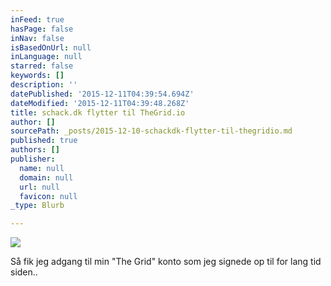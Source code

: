 ```yaml
---
inFeed: true
hasPage: false
inNav: false
isBasedOnUrl: null
inLanguage: null
starred: false
keywords: []
description: ''
datePublished: '2015-12-11T04:39:54.694Z'
dateModified: '2015-12-11T04:39:48.268Z'
title: schack.dk flytter til TheGrid.io
author: []
sourcePath: _posts/2015-12-10-schackdk-flytter-til-thegridio.md
published: true
authors: []
publisher:
  name: null
  domain: null
  url: null
  favicon: null
_type: Blurb

---
```

![](https://the-grid-user-content.s3-us-west-2.amazonaws.com/b3e63c86-c46d-4aef-af6a-9593ca5dad92.png)

Så fik jeg adgang til min "The Grid" konto som jeg signede op til for lang tid siden..